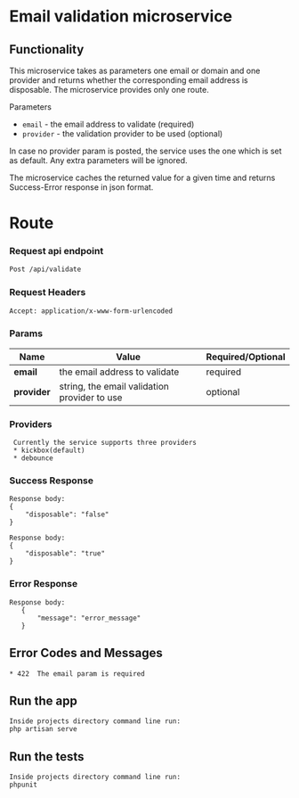 # Email validation  microservice
## Functionality

This microservice takes as parameters one email or domain and one provider and returns whether 
the corresponding email address is disposable. The microservice provides only one route. 

Parameters
* `email` - the email address to validate (required)
* `provider` - the validation provider to be used (optional)

In case no provider param is posted, the service uses the one which is set as default.
Any extra parameters will be ignored.

The microservice caches the returned value for a given time and returns 
Success-Error response in json format.

# Route

### Request api endpoint
```bash 
Post /api/validate
```
### Request Headers
```bash 
Accept: application/x-www-form-urlencoded
```
        
### Params

Name          | Value                                        | Required/Optional
--------------|--------------------------------------------- |------------------
**email**     | the email address to validate                |required
**provider**  | string, the email validation provider to use |optional
                           
    
### Providers
     Currently the service supports three providers
     * kickbox(default)
     * debounce
  
### Success Response
    Response body:
    {
        "disposable": "false"
    }
    
    Response body:
    {
        "disposable": "true"
    }
    
    
### Error Response
    Response body:
       {
           "message": "error_message"
       }

## Error Codes and Messages
    * 422  The email param is required

        
## Run the app
    Inside projects directory command line run:
    php artisan serve

## Run the tests
    Inside projects directory command line run:
    phpunit
